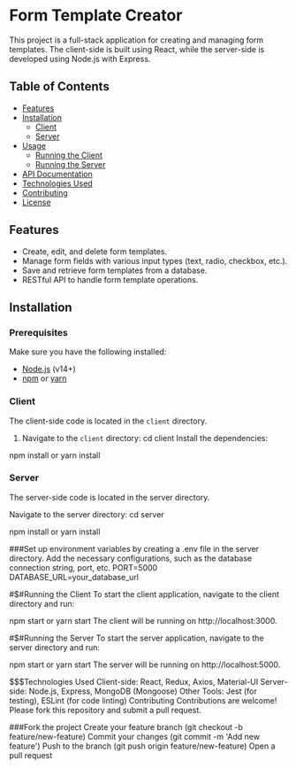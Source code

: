 # Form Template Creator

This project is a full-stack application for creating and managing form templates. The client-side is built using React, while the server-side is developed using Node.js with Express.

## Table of Contents

- [Features](#features)
- [Installation](#installation)
  - [Client](#client)
  - [Server](#server)
- [Usage](#usage)
  - [Running the Client](#running-the-client)
  - [Running the Server](#running-the-server)
- [API Documentation](#api-documentation)
- [Technologies Used](#technologies-used)
- [Contributing](#contributing)
- [License](#license)

## Features

- Create, edit, and delete form templates.
- Manage form fields with various input types (text, radio, checkbox, etc.).
- Save and retrieve form templates from a database.
- RESTful API to handle form template operations.

## Installation

### Prerequisites

Make sure you have the following installed:

- [Node.js](https://nodejs.org/) (v14+)
- [npm](https://www.npmjs.com/) or [yarn](https://yarnpkg.com/)

### Client

The client-side code is located in the `client` directory.

1. Navigate to the `client` directory:
   cd client
Install the dependencies:

npm install
or
yarn install


### Server
The server-side code is located in the server directory.

Navigate to the server directory:
cd server

npm install
or
yarn install

###Set up environment variables by creating a .env file in the server directory. Add the necessary configurations, such as the database connection string, port, etc.
PORT=5000
DATABASE_URL=your_database_url


#$#Running the Client
To start the client application, navigate to the client directory and run:

npm start
or
yarn start
The client will be running on http://localhost:3000.

#$#Running the Server
To start the server application, navigate to the server directory and run:

npm start
or
yarn start
The server will be running on http://localhost:5000.


$$$Technologies Used
Client-side: React, Redux, Axios, Material-UI
Server-side: Node.js, Express, MongoDB (Mongoose)
Other Tools: Jest (for testing), ESLint (for code linting)
Contributing
Contributions are welcome! Please fork this repository and submit a pull request.

###Fork the project
Create your feature branch (git checkout -b feature/new-feature)
Commit your changes (git commit -m 'Add new feature')
Push to the branch (git push origin feature/new-feature)
Open a pull request






